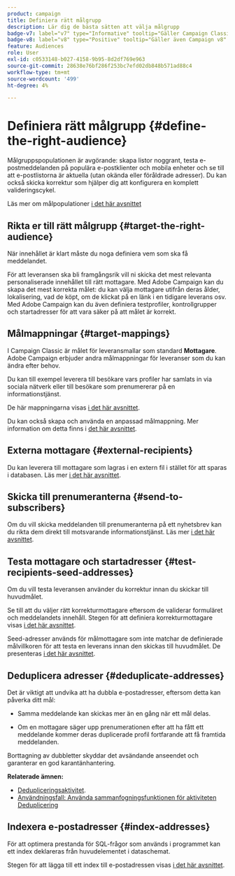 ```yaml
---
product: campaign
title: Definiera rätt målgrupp
description: Lär dig de bästa sätten att välja målgrupp
badge-v7: label="v7" type="Informative" tooltip="Gäller Campaign Classic v7"
badge-v8: label="v8" type="Positive" tooltip="Gäller även Campaign v8"
feature: Audiences
role: User
exl-id: c0533148-b027-4158-9b95-8d2df769e963
source-git-commit: 28638e76bf286f253bc7efd02db848b571ad88c4
workflow-type: tm+mt
source-wordcount: '499'
ht-degree: 4%

---
```


# Definiera rätt målgrupp {#define-the-right-audience}

Målgruppspopulationen är avgörande: skapa listor noggrant, testa e-postmeddelanden på populära e-postklienter och mobila enheter och se till att e-postlistorna är aktuella (utan okända eller föråldrade adresser). Du kan också skicka korrektur som hjälper dig att konfigurera en komplett valideringscykel.

Läs mer om målpopulationer [i det här avsnittet](steps-defining-the-target-population.md)

## Rikta er till rätt målgrupp {#target-the-right-audience}

När innehållet är klart måste du noga definiera vem som ska få meddelandet.

För att leveransen ska bli framgångsrik vill ni skicka det mest relevanta personaliserade innehållet till rätt mottagare. Med Adobe Campaign kan du skapa det mest korrekta målet: du kan välja mottagare utifrån deras ålder, lokalisering, vad de köpt, om de klickat på en länk i en tidigare leverans osv. Med Adobe Campaign kan du även definiera testprofiler, kontrollgrupper och startadresser för att vara säker på att målet är korrekt.

## Målmappningar {#target-mappings}

I Campaign Classic är målet för leveransmallar som standard **Mottagare**. Adobe Campaign erbjuder andra målmappningar för leveranser som du kan ändra efter behov.

Du kan till exempel leverera till besökare vars profiler har samlats in via sociala nätverk eller till besökare som prenumererar på en informationstjänst.

De här mappningarna visas [i det här avsnittet](selecting-a-target-mapping.md).

Du kan också skapa och använda en anpassad målmappning. Mer information om detta finns i [det här avsnittet](../../configuration/using/target-mapping.md).

## Externa mottagare {#external-recipients}

Du kan leverera till mottagare som lagras i en extern fil i stället för att sparas i databasen. Läs mer [i det här avsnittet](steps-defining-the-target-population.md#selecting-external-recipients).

## Skicka till prenumeranterna {#send-to-subscribers}

Om du vill skicka meddelanden till prenumeranterna på ett nyhetsbrev kan du rikta dem direkt till motsvarande informationstjänst. Läs mer [i det här avsnittet](managing-subscriptions.md#delivering-to-the-subscribers-of-a-service).


## Testa mottagare och startadresser {#test-recipients-seed-addresses}

Om du vill testa leveransen använder du korrektur innan du skickar till huvudmålet.

Se till att du väljer rätt korrekturmottagare eftersom de validerar formuläret och meddelandets innehåll. Stegen för att definiera korrekturmottagare visas [i det här avsnittet](steps-defining-the-target-population.md#selecting-the-proof-target).

Seed-adresser används för målmottagare som inte matchar de definierade målvillkoren för att testa en leverans innan den skickas till huvudmålet. De presenteras [i det här avsnittet](about-seed-addresses.md).

## Deduplicera adresser {#deduplicate-addresses}

Det är viktigt att undvika att ha dubbla e-postadresser, eftersom detta kan påverka ditt mål:

* Samma meddelande kan skickas mer än en gång när ett mål delas.

* Om en mottagare säger upp prenumerationen efter att ha fått ett meddelande kommer deras duplicerade profil fortfarande att få framtida meddelanden.

Borttagning av dubbletter skyddar det avsändande anseendet och garanterar en god karantänhantering.

**Relaterade ämnen:**

* [Dedupliceringsaktivitet](../../workflow/using/deduplication.md).
* [Användningsfall: Använda sammanfogningsfunktionen för aktiviteten Deduplicering](../../workflow/using/deduplication-merge.md)

## Indexera e-postadresser {#index-addresses}

För att optimera prestanda för SQL-frågor som används i programmet kan ett index deklareras från huvudelementet i dataschemat.

Stegen för att lägga till ett index till e-postadressen visas [i det här avsnittet](../../configuration/using/database-mapping.md#indexed-fields).
